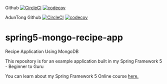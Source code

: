 Github
[![CircleCI](https://circleci.com/gh/springframeworkguru/spring5-mongo-recipe-app.svg?style=svg)](https://circleci.com/gh/springframeworkguru/spring5-mongo-recipe-app)
[![codecov](https://codecov.io/gh/springframeworkguru/spring5-mongo-recipe-app/branch/master/graph/badge.svg)](https://codecov.io/gh/springframeworkguru/spring5-mongo-recipe-app)

AdunTong Github
[![CircleCI](https://circleci.com/gh/aduntong/spring5-recipe-app.svg?style=svg)](https://circleci.com/gh/aduntong/spring5-recipe-app)
[![codecov](https://codecov.io/gh/aduntong/spring5-mongo-recipe-app/branch/master/graph/badge.svg)](https://codecov.io/gh/aduntong/spring5-mongo-recipe-app)
# spring5-mongo-recipe-app
Recipe Application Using MongoDB

This repository is for an example application built in my Spring Framework 5 - Beginner to Guru

You can learn about my Spring Framework 5 Online course [here.](http://courses.springframework.guru/p/spring-framework-5-begginer-to-guru/?product_id=363173)
